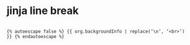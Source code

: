# jinja line break


```jinja

{% autoescape false %} {{ org.backgroundInfo | replace(‘\n’, ‘<br>’) }} {% endautoescape %}

```
